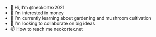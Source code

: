 - 👋 Hi, I’m @neokortex2021
- 👀 I’m interested in money
- 🌱 I’m currently learning about gardening and mushroom cultivation
- 💞️ I’m looking to collaborate on big ideas
- 📫 How to reach me neokortex.net

<!---
neokortex2021/neokortex2021 is a ✨ special ✨ repository because its `README.md` (this file) appears on your GitHub profile.
You can click the Preview link to take a look at your changes.
--->

